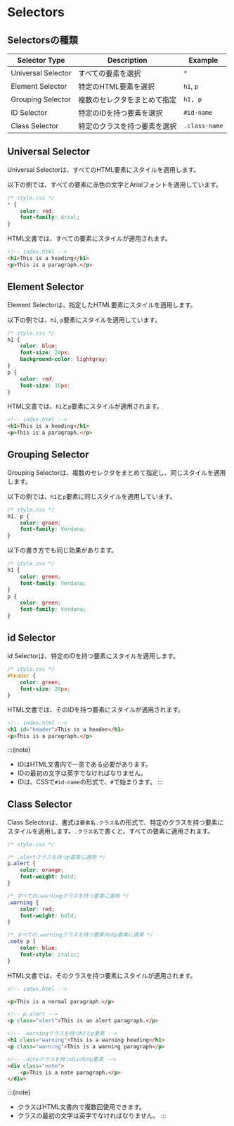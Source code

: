 # Selectors

## Selectorsの種類

| Selector Type      | Description                  | Example       |
| ------------------ | ---------------------------- | ------------- |
| Universal Selector | すべての要素を選択           | `*`           |
| Element Selector   | 特定のHTML要素を選択         | `h1`, `p`     |
| Grouping Selector  | 複数のセレクタをまとめて指定 | `h1, p`       |
| ID Selector        | 特定のIDを持つ要素を選択     | `#id-name`    |
| Class Selector     | 特定のクラスを持つ要素を選択 | `.class-name` |

## Universal Selector

Universal Selectorは、すべてのHTML要素にスタイルを適用します。

以下の例では、すべての要素に赤色の文字とArialフォントを適用しています。

```css
/* style.css */
* {
    color: red;
    font-family: Arial;
}
```

HTML文書では、すべての要素にスタイルが適用されます。

```html
<!-- index.html -->
<h1>This is a heading</h1>
<p>This is a paragraph.</p>
```

## Element Selector

Element Selectorは、指定したHTML要素にスタイルを適用します。

以下の例では、`h1`, `p`要素にスタイルを適用しています。

```css
/* style.css */
h1 {
    color: blue;
    font-size: 24px;
    background-color: lightgray;
}
p {
    color: red;
    font-size: 16px;
}
```

HTML文書では、`h1`と`p`要素にスタイルが適用されます。

```html
<!-- index.html -->
<h1>This is a heading</h1>
<p>This is a paragraph.</p>
```

## Grouping Selector

Grouping Selectorは、複数のセレクタをまとめて指定し、同じスタイルを適用します。

以下の例では、`h1`と`p`要素に同じスタイルを適用しています。

```css
/* style.css */
h1, p {
    color: green;
    font-family: Verdana;
}
```

以下の書き方でも同じ効果があります。

```css
/* style.css */
h1 {
    color: green;
    font-family: Verdana;
}
p {
    color: green;
    font-family: Verdana;
}
```

## id Selector

id Selectorは、特定のIDを持つ要素にスタイルを適用します。

```css
/* style.css */
#header {
    color: green;
    font-size: 20px;
}
```

HTML文書では、そのIDを持つ要素にスタイルが適用されます。

```html
<!-- index.html -->
<h1 id="header">This is a header</h1>
<p>This is a paragraph.</p>
```

:::{note}
- IDはHTML文書内で一意である必要があります。
- IDの最初の文字は英字でなければなりません。
- IDは、CSSで`#id-name`の形式で、`#`で始まります。
:::

## Class Selector

Class Selectorは、書式は`要素名.クラス名`の形式で、特定のクラスを持つ要素にスタイルを適用します。`.クラス名`で書くと、すべての要素に適用されます。

```css
/* style.css */

/* .alertクラスを持つp要素に適用 */
p.alert {
    color: orange;
    font-weight: bold;
}

/* すべての.warningクラスを持つ要素に適用 */
.warning {
    color: red;
    font-weight: bold;
}

/* すべての.warningクラスを持つ要素内のp要素に適用 */
.note p {
    color: blue;
    font-style: italic;
} 
```

HTML文書では、そのクラスを持つ要素にスタイルが適用されます。

```html
<!-- index.html -->

<p>This is a normal paragraph.</p>

<!-- p.alert -->
<p class="alert">This is an alert paragraph.</p>

<!-- .warningクラスを持つh1とp要素 -->
<h1 class="warning">This is a warning heading</h1>
<p class="warning">This is a warning paragraph</p>

<!-- .noteクラスを持つdiv内のp要素 -->
<div class="note">
    <p>This is a note paragraph.</p>
</div>
```

:::{note}
- クラスはHTML文書内で複数回使用できます。
- クラスの最初の文字は英字でなければなりません。
:::